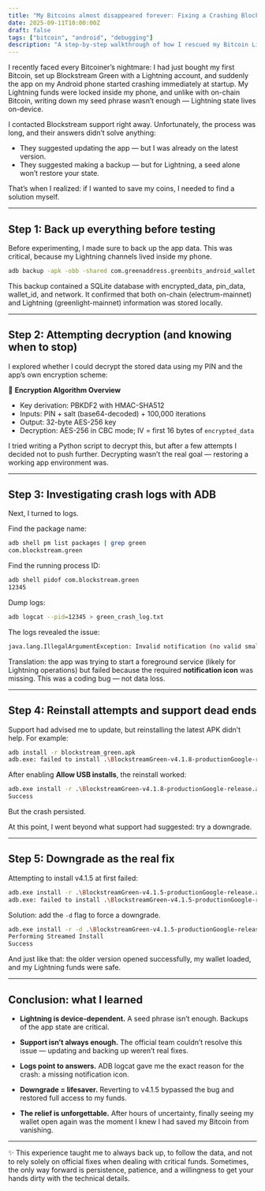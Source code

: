 ```yaml
---
title: "My Bitcoins almost disappeared forever: Fixing a Crashing Blockstream Green Lightning Wallet"
date: 2025-09-11T10:00:00Z
draft: false
tags: ["bitcoin", "android", "debugging"]
description: "A step-by-step walkthrough of how I rescued my Bitcoin Lightning funds from a crashing Blockstream Green app using backups, ADB logs, and a version downgrade."
---
```


I recently faced every Bitcoiner’s nightmare: I had just bought my first Bitcoin, set up Blockstream Green with a Lightning account, and suddenly the app on my Android phone started crashing immediately at startup. My Lightning funds were locked inside my phone, and unlike with on-chain Bitcoin, writing down my seed phrase wasn’t enough — Lightning state lives on-device.  

I contacted Blockstream support right away. Unfortunately, the process was long, and their answers didn’t solve anything:  
- They suggested updating the app — but I was already on the latest version.  
- They suggested making a backup — but for Lightning, a seed alone won’t restore your state.  

That’s when I realized: if I wanted to save my coins, I needed to find a solution myself.  

---

## Step 1: Back up everything before testing  
Before experimenting, I made sure to back up the app data. This was critical, because my Lightning channels lived inside my phone.  

```bash
adb backup -apk -obb -shared com.greenaddress.greenbits_android_wallet
```

This backup contained a SQLite database with encrypted_data, pin_data, wallet_id, and network. It confirmed that both on-chain (electrum-mainnet) and Lightning (greenlight-mainnet) information was stored locally.

---
## Step 2: Attempting decryption (and knowing when to stop)

I explored whether I could decrypt the stored data using my PIN and the app’s own encryption scheme:

🔐 **Encryption Algorithm Overview**

* Key derivation: PBKDF2 with HMAC-SHA512
* Inputs: PIN + salt (base64-decoded) + 100,000 iterations
* Output: 32-byte AES-256 key
* Decryption: AES-256 in CBC mode; IV = first 16 bytes of `encrypted_data`

I tried writing a Python script to decrypt this, but after a few attempts I decided not to push further. Decrypting wasn’t the real goal — restoring a working app environment was.

---
## Step 3: Investigating crash logs with ADB

Next, I turned to logs.

Find the package name:

```bash
adb shell pm list packages | grep green
com.blockstream.green
```


Find the running process ID:

```bash
adb shell pidof com.blockstream.green
12345
```

Dump logs:

```bash
adb logcat --pid=12345 > green_crash_log.txt
```

The logs revealed the issue:

```bash
java.lang.IllegalArgumentException: Invalid notification (no valid small icon)
```

Translation: the app was trying to start a foreground service (likely for Lightning operations) but failed because the required **notification icon** was missing. This was a coding bug — not data loss.

---
## Step 4: Reinstall attempts and support dead ends

Support had advised me to update, but reinstalling the latest APK didn’t help. For example:

```bash
adb install -r blockstream_green.apk
adb.exe: failed to install .\BlockstreamGreen-v4.1.8-productionGoogle-release.apk: Failure [INSTALL_FAILED_USER_RESTRICTED: Install canceled by user]
```

After enabling **Allow USB installs**, the reinstall worked:

```bash
adb.exe install -r .\BlockstreamGreen-v4.1.8-productionGoogle-release.apk
Success
```

But the crash persisted.

At this point, I went beyond what support had suggested: try a downgrade.

---
## Step 5: Downgrade as the real fix

Attempting to install v4.1.5 at first failed:

```bash
adb.exe install -r .\BlockstreamGreen-v4.1.5-productionGoogle-release.apk
adb.exe: failed to install .\BlockstreamGreen-v4.1.5-productionGoogle-release.apk: Failure [INSTALL_FAILED_VERSION_DOWNGRADE]
```

Solution: add the `-d` flag to force a downgrade.

```bash
adb.exe install -r -d .\BlockstreamGreen-v4.1.5-productionGoogle-release.apk
Performing Streamed Install
Success
```

And just like that: the older version opened successfully, my wallet loaded, and my Lightning funds were safe.

---
## Conclusion: what I learned

* **Lightning is device-dependent.** A seed phrase isn’t enough. Backups of the app state are critical.

* **Support isn’t always enough.** The official team couldn’t resolve this issue — updating and backing up weren’t real fixes.

* **Logs point to answers.** ADB logcat gave me the exact reason for the crash: a missing notification icon.

* **Downgrade = lifesaver.** Reverting to v4.1.5 bypassed the bug and restored full access to my funds.

* **The relief is unforgettable.** After hours of uncertainty, finally seeing my wallet open again was the moment I knew I had saved my Bitcoin from vanishing.

---

✨ This experience taught me to always back up, to follow the data, and not to rely solely on official fixes when dealing with critical funds. Sometimes, the only way forward is persistence, patience, and a willingness to get your hands dirty with the technical details.